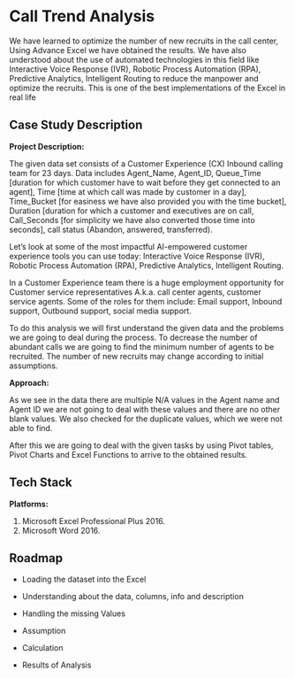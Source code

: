 
# Call Trend Analysis

We have learned to optimize the number of new recruits in the call center, Using Advance Excel we have
obtained the results. We have also understood about the use of automated technologies in this field like
Interactive Voice Response (IVR), Robotic Process Automation (RPA), Predictive Analytics, Intelligent
Routing to reduce the manpower and optimize the recruits. This is one of the best implementations of
the Excel in real life


## Case Study Description

**Project Description:**

The given data set consists of a Customer Experience (CX) Inbound calling team for 23 days. Data includes
Agent_Name, Agent_ID, Queue_Time [duration for which customer have to wait before they get
connected to an agent], Time [time at which call was made by customer in a day], Time_Bucket [for
easiness we have also provided you with the time bucket], Duration [duration for which a customer and
executives are on call, Call_Seconds [for simplicity we have also converted those time into seconds], call
status (Abandon, answered, transferred).

Let’s look at some of the most impactful AI-empowered customer experience tools you can use today:
Interactive Voice Response (IVR), Robotic Process Automation (RPA), Predictive Analytics, Intelligent
Routing.

In a Customer Experience team there is a huge employment opportunity for Customer service
representatives A.k.a. call center agents, customer service agents. Some of the roles for them include:
Email support, Inbound support, Outbound support, social media support.

To do this analysis we will first understand the given data and the problems we are going to deal during
the process. To decrease the number of abundant calls we are going to find the minimum number of
agents to be recruited. The number of new recruits may change according to initial assumptions.

**Approach:**

As we see in the data there are multiple N/A values in the Agent name and Agent ID we are not going to
deal with these values and there are no other blank values. We also checked for the duplicate values,
which we were not able to find.


After this we are going to deal with the given tasks by using Pivot tables, Pivot Charts and Excel Functions
to arrive to the obtained results.
## Tech Stack

**Platforms:** 
  1. Microsoft Excel Professional Plus 2016.
  2. Microsoft Word 2016.




## Roadmap

- Loading the dataset into the Excel 

- Understanding about the data, columns, info and description

- Handling the missing Values

- Assumption

- Calculation

- Results of Analysis


